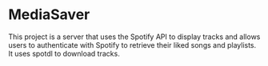 # MediaSaver

This project is a server that uses the Spotify API to display tracks and allows users to authenticate with Spotify to retrieve their liked songs and playlists. It uses spotdl to download tracks.
